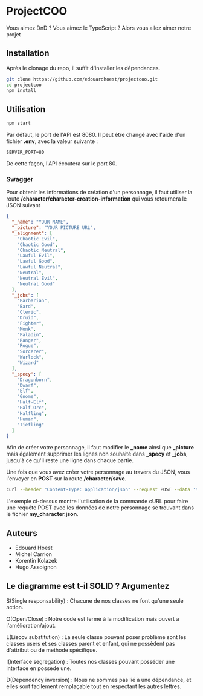 # ProjectCOO

Vous aimez DnD ? Vous aimez le TypeScript ? Alors vous allez aimer notre projet

## Installation

Après le clonage du repo, il suffit d'installer les dépendances.

```bash
git clone https://github.com/edouardhoest/projectcoo.git
cd projectcoo
npm install
```

## Utilisation

```bash
npm start
```

Par défaut, le port de l'API est 8080. Il peut être changé avec l'aide d'un fichier **.env**, avec la valeur suivante :

```
SERVER_PORT=80
```

De cette façon, l'API écoutera sur le port 80.

### Swagger

Pour obtenir les informations de création d'un personnage, il faut utiliser la route **/character/character-creation-information** qui vous retournera le JSON suivant
```json
{
  "_name": "YOUR NAME",
  "_picture": "YOUR PICTURE URL",
  "_alignment": [
    "Chaotic Evil",
    "Chaotic Good",
    "Chaotic Neutral",
    "Lawful Evil",
    "Lawful Good",
    "Lawful Neutral",
    "Neutral",
    "Neutral Evil",
    "Neutral Good"
  ],
  "_jobs": [
    "Barbarian",
    "Bard",
    "Cleric",
    "Druid",
    "Fighter",
    "Monk",
    "Paladin",
    "Ranger",
    "Rogue",
    "Sorcerer",
    "Warlock",
    "Wizard"
  ],
  "_specy": [
    "Dragonborn",
    "Dwarf",
    "Elf",
    "Gnome",
    "Half-Elf",
    "Half-Orc",
    "Halfling",
    "Human",
    "Tiefling"
  ]
}
```
Afin de créer votre personnage, il faut modifier le **\_name** ainsi que **\_picture** mais également supprimer les lignes non souhaité dans **\_specy** et **\_jobs**, jusqu'à ce qu'il reste une ligne dans chaque partie.

Une fois que vous avez créer votre personnage au travers du JSON, vous l'envoyer en **POST** sur la route **/character/save**.

```bash
curl --header "Content-Type: application/json" --request POST --data '$(cat my_character.json)' localhost:8080/character/save
```

L'exemple ci-dessus montre l'utilisation de la commande cURL pour faire une requête POST avec les données de notre personnage se trouvant dans le fichier **my_character.json**.

## Auteurs

- Edouard Hoest
- Michel Carrion
- Korentin Kolazek
- Hugo Assoignon

## Le diagramme est t-il SOLID ? Argumentez

S(Single responsability) :  Chacune de nos classes ne font qu'une seule action.

O(Open/Close) : Notre code est fermé à la modification mais ouvert a l'amélioration/ajout.

L(Liscov substitution) : La seule classe pouvant poser problème sont les classes users et ses classes parent et enfant, qui ne possèdent pas d'attribut ou de methode spécifique.

I(Interface segregation) : Toutes nos classes pouvant posséder une interface en possède une.

D(Dependency inversion) : Nous ne sommes pas lié à une dépendance, et elles sont facilement remplaçable tout en respectant les autres lettres.
